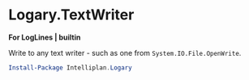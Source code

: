 # Logary.TextWriter

**For LogLines | builtin**

Write to any text writer - such as one from `System.IO.File.OpenWrite`.

``` powershell
Install-Package Intelliplan.Logary 
```
